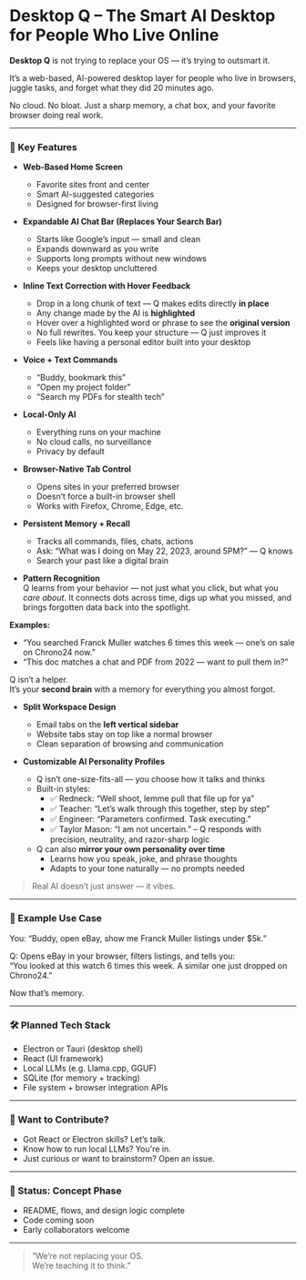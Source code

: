 # Desktop Q – The Smart AI Desktop for People Who Live Online

**Desktop Q** is not trying to replace your OS — it’s trying to outsmart it.

It’s a web-based, AI-powered desktop layer for people who live in browsers, juggle tasks, and forget what they did 20 minutes ago.

No cloud. No bloat. Just a sharp memory, a chat box, and your favorite browser doing real work.

---

### 🚀 Key Features

- **Web-Based Home Screen**  
  - Favorite sites front and center  
  - Smart AI-suggested categories  
  - Designed for browser-first living  

- **Expandable AI Chat Bar (Replaces Your Search Bar)**  
  - Starts like Google’s input — small and clean  
  - Expands downward as you write  
  - Supports long prompts without new windows  
  - Keeps your desktop uncluttered

- **Inline Text Correction with Hover Feedback**  
  - Drop in a long chunk of text — Q makes edits directly **in place**  
  - Any change made by the AI is **highlighted**  
  - Hover over a highlighted word or phrase to see the **original version**  
  - No full rewrites. You keep your structure — Q just improves it  
  - Feels like having a personal editor built into your desktop

- **Voice + Text Commands**  
  - “Buddy, bookmark this”  
  - “Open my project folder”  
  - “Search my PDFs for stealth tech”  

- **Local-Only AI**  
  - Everything runs on your machine  
  - No cloud calls, no surveillance  
  - Privacy by default

- **Browser-Native Tab Control**  
  - Opens sites in your preferred browser  
  - Doesn’t force a built-in browser shell  
  - Works with Firefox, Chrome, Edge, etc.

- **Persistent Memory + Recall**  
  - Tracks all commands, files, chats, actions  
  - Ask: “What was I doing on May 22, 2023, around 5PM?” — Q knows  
  - Search your past like a digital brain

- **Pattern Recognition**  
Q learns from your behavior — not just what you click, but what you *care about*.
It connects dots across time, digs up what you missed, and brings forgotten data back into the spotlight.

**Examples:**
- “You searched Franck Muller watches 6 times this week — one’s on sale on Chrono24 now.”
- “This doc matches a chat and PDF from 2022 — want to pull them in?”

Q isn’t a helper.  
It’s your **second brain** with a memory for everything you almost forgot.

- **Split Workspace Design**  
  - Email tabs on the **left vertical sidebar**  
  - Website tabs stay on top like a normal browser  
  - Clean separation of browsing and communication

- **Customizable AI Personality Profiles**  
  - Q isn’t one-size-fits-all — you choose how it talks and thinks  
  - Built-in styles:  
    - ✅ Redneck: “Well shoot, lemme pull that file up for ya”  
    - ✅ Teacher: “Let’s walk through this together, step by step”  
    - ✅ Engineer: “Parameters confirmed. Task executing.”  
    - ✅ Taylor Mason: “I am not uncertain.” – Q responds with precision, neutrality, and razor-sharp logic  
  - Q can also **mirror your own personality over time**  
    - Learns how you speak, joke, and phrase thoughts  
    - Adapts to your tone naturally — no prompts needed
> Real AI doesn’t just answer — it vibes.

---

### 🧠 Example Use Case

You: “Buddy, open eBay, show me Franck Muller listings under $5k.”

Q: Opens eBay in your browser, filters listings, and tells you:  
“You looked at this watch 6 times this week. A similar one just dropped on Chrono24.”

Now that’s memory.

---

### 🛠️ Planned Tech Stack

- Electron or Tauri (desktop shell)  
- React (UI framework)  
- Local LLMs (e.g. Llama.cpp, GGUF)  
- SQLite (for memory + tracking)  
- File system + browser integration APIs

---

### 🤝 Want to Contribute?

- Got React or Electron skills? Let’s talk.  
- Know how to run local LLMs? You're in.  
- Just curious or want to brainstorm? Open an issue.

---

### 📌 Status: Concept Phase  
- README, flows, and design logic complete  
- Code coming soon  
- Early collaborators welcome

---

> “We’re not replacing your OS.  
> We’re teaching it to think.”

